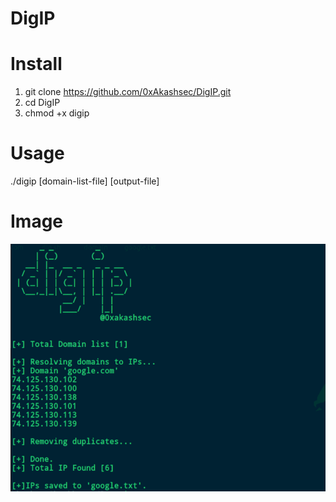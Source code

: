 # DigIP

# Install
1. git clone https://github.com/0xAkashsec/DigIP.git
2. cd DigIP
3. chmod +x digip

# Usage
./digip [domain-list-file] [output-file]

# Image
![alt text](https://github.com/0xAkashsec/DigIP/blob/master/Image.png)
